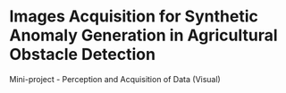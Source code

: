 # Images Acquisition for Synthetic Anomaly Generation in Agricultural Obstacle Detection
Mini-project - Perception and Acquisition of Data (Visual)
